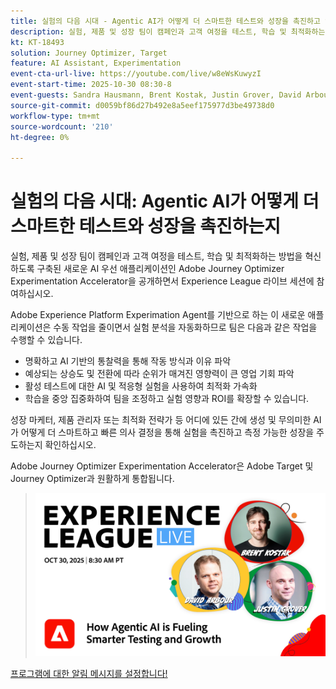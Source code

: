 ```yaml
---
title: 실험의 다음 시대 - Agentic AI가 어떻게 더 스마트한 테스트와 성장을 촉진하고 있는지
description: 실험, 제품 및 성장 팀이 캠페인과 고객 여정을 테스트, 학습 및 최적화하는 방법을 혁신하도록 구축된 새로운 AI 우선 애플리케이션인 Adobe Journey Optimizer Experimentation Accelerator을 공개하면서 Experience League 라이브 세션에 참여하십시오.
kt: KT-18493
solution: Journey Optimizer, Target
feature: AI Assistant, Experimentation
event-cta-url-live: https://youtube.com/live/w8eWsKuwyzI
event-start-time: 2025-10-30 08:30-8
event-guests: Sandra Hausmann, Brent Kostak, Justin Grover, David Arbour
source-git-commit: d0059bf86d27b492e8a5eef175977d3be49738d0
workflow-type: tm+mt
source-wordcount: '210'
ht-degree: 0%

---
```



# 실험의 다음 시대: Agentic AI가 어떻게 더 스마트한 테스트와 성장을 촉진하는지

실험, 제품 및 성장 팀이 캠페인과 고객 여정을 테스트, 학습 및 최적화하는 방법을 혁신하도록 구축된 새로운 AI 우선 애플리케이션인 Adobe Journey Optimizer Experimentation Accelerator을 공개하면서 Experience League 라이브 세션에 참여하십시오.

Adobe Experience Platform Experimation Agent를 기반으로 하는 이 새로운 애플리케이션은 수동 작업을 줄이면서 실험 분석을 자동화하므로 팀은 다음과 같은 작업을 수행할 수 있습니다.

- 명확하고 AI 기반의 통찰력을 통해 작동 방식과 이유 파악
- 예상되는 상승도 및 전환에 따라 순위가 매겨진 영향력이 큰 영업 기회 파악
- 활성 테스트에 대한 AI 및 적응형 실험을 사용하여 최적화 가속화
- 학습을 중앙 집중화하여 팀을 조정하고 실험 영향과 ROI를 확장할 수 있습니다.

성장 마케터, 제품 관리자 또는 최적화 전략가 등 어디에 있든 간에 생성 및 무의미한 AI가 어떻게 더 스마트하고 빠른 의사 결정을 통해 실험을 촉진하고 측정 가능한 성장을 주도하는지 확인하십시오.

Adobe Journey Optimizer Experimentation Accelerator은 Adobe Target 및 Journey Optimizer과 원활하게 통합됩니다.

>![배너 표시](/help/experience-league-live/assets/exl-live-episode-10-30-25-web-banner.png)

[프로그램에 대한 알림 메시지를 설정합니다!](https://youtube.com/live/w8eWsKuwyzI)
